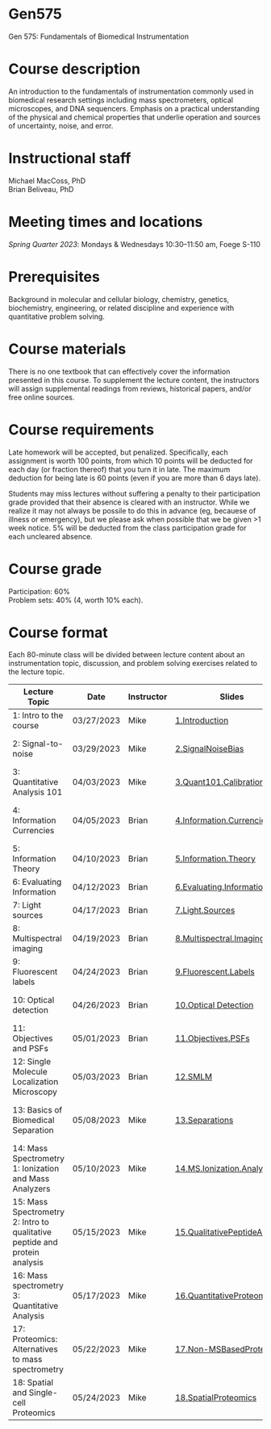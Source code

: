 # Gen575
Gen 575: Fundamentals of Biomedical Instrumentation

# Course description
An introduction to the fundamentals of instrumentation commonly used in biomedical research settings including mass spectrometers, optical microscopes, and DNA sequencers. Emphasis on a practical understanding of the physical and chemical properties that underlie operation and sources of uncertainty, noise, and error.

# Instructional staff
Michael MacCoss, PhD \
Brian Beliveau, PhD

# Meeting times and locations
_Spring Quarter 2023_: Mondays & Wednesdays 10:30–11:50 am, Foege S-110

# Prerequisites
Background in molecular and cellular biology, chemistry, genetics, biochemistry, engineering, or related discipline and experience with quantitative problem solving.

# Course materials
There is no one textbook that can effectively cover the information presented in this course. To supplement the lecture content, the instructors will assign supplemental readings from reviews, historical papers, and/or free online sources.

# Course requirements
Late homework will be accepted, but penalized. Specifically, each assignment is worth 100 points, from which 10 points will be deducted for each day (or fraction thereof) that you turn it in late. The maximum deduction for being late is 60 points (even if you are more than 6 days late).

Students may miss lectures without suffering a penalty to their participation grade provided that their absence is cleared with an instructor. While we realize it may not always be possile to do this in advance (eg, becauese of illness or emergency), but we please ask when possible that we be given >1 week notice. 5% will be deducted from the class participation grade for each uncleared absence.

# Course grade
Participation: 60% \
Problem sets: 40% (4, worth 10% each).

# Course format
Each 80-minute class will be divided between lecture content about an instrumentation topic, discussion, and problem solving exercises related to the lecture topic.

| Lecture Topic                                                              | Date       | Instructor | Slides                        | Readings                           | Assignments             |
|----------------------------------------------------------------------------|------------|------------|-------------------------------|------------------------------------|-------------------------|
| 1: Intro to the course                                                     | 03/27/2023 | Mike       | [1.Introduction](/lectures/1.Introduction.pptx)                    |[1.ScienceTechnology.Brooks](/readings/1.ScienceTechnology.Brooks.pdf)<br/> [1.Annurev.Anchem.Hood](/readings/1.Annurev.Anchem.Hood.pdf)                                   |                         |
| 2: Signal-to-noise                                                         | 03/29/2023 | Mike       | [2.SignalNoiseBias](/lectures/2.SignalNoiseBias.pptx)              | [2.Agilent.Signal-Noise](/readings/2.Agilent.Signal-Noise.pdf)<br/> [2.JCE.SN.Coor](/readings/2.JCE.SN.Coor.pdf)<br/> [2.JCE.ShotNoise.Mclain-Wright](/readings/2.JCE.ShotNoise.Mclain-Wright.pdf)                                   |                         |
| 3: Quantitative Analysis 101                                               | 04/03/2023 | Mike       | [3.Quant101.Calibration](/lectures/3.Quant101.Calibration.pptx)              | [3.NIST.Calibration](https://www.itl.nist.gov/div898/handbook/mpc/section3/mpc3.htm)<br/> [3.LOB-LOD-LOQ.Armbruster](/readings/3.LOB-LOD-LOQ.Armbruster.pdf)<br/> [3.Shimadzu.TOF.Calibration](/readings/3.Shimadzu.TOF.Calibration.pdf)                                 |                         |
| 4: Information Currencies                                                  | 04/05/2023 | Brian      | [4.Information.Currencies](/lectures/4.Information.Currencies.pptx)          | [4.NASA.EM.book](/readings/4.NASA.EM.book.pdf)<br/> [4.NASA.EM.graphic](/readings/4.NASA.EM.graphic.jpeg)<br/> [4.NIST.SP.1247](/readings/4.NIST.SP.1247.pdf)<br/>  [4.photoelectric.effect.pdf](/readings/4.photoelectric.effect.pdf)                                   |                         |
| 5: Information Theory                                                      | 04/10/2023 | Brian      | [5.Information.Theory](/lectures/5.Information.Theory.pptx)                  | [5.Guardian.Fourier.Transforms](/readings/5.Guardian.Fourier.Transforms.pdf)<br/> [5.Guardian.Shannon](/readings/5.Guardian.Shannon.pdf)<br/> [5.Sampling](/readings/5.Sampling.pdf)                                   |                         |
| 6: Evaluating Information                                                  | 04/12/2023 | Brian      | [6.Evaluating.Information](/lectures/6.Evaluating.Information.pptx)          | [6.ejifcc.testing.pdf](/readings/6.ejifcc.testing.pdf)<br/> [6.Montparnasse.Accident.pdf](/readings/6.Montparnasse.Accident.pdf)                                 |                         |
| 7: Light sources                                                           | 04/17/2023 | Brian      | [7.Light.Sources](/lectures/7.Light.Sources.pptx)                            | [7.Laser.History](/readings/7.Laser.History.pdf)<br/>[7.Lamps](/readings/7.Lamps.pdf)                                   |                         |
| 8: Multispectral imaging                                                   | 04/19/2023 | Brian      | [8.Multispectral.Imaging](/lectures/8.Multispectral.Imaging.pptx)            | [8.Chroma.dichroics](/readings/8.chroma.dichroics.pdf)<br/>[8.Edmund.filters](/readings/8.Edmund.filters.pdf)                                   | [575.win.2022.PS1](/assignments/575.win.2022.PS1.docx)<br/>[tabulated.cake.scores](/assignments/tabulated.cake.scores.xlsx)                       |
| 9: Fluorescent labels                                                      | 04/24/2023 | Brian      | [9.Fluorescent.Labels](/lectures/9.Fluorescent.Labels.pptx)                  | [9.Dyes](/readings/9.Dyes.pdf)<br/>[9.GFP.history](/readings/9.GFP.history.pdf)                                    |                         |
| 10: Optical detection                                                      | 04/26/2023 | Brian      | [10.Optical Detection](/lectures/10.Optical.detection.pptx)                  | [10.FACS.detectors](/readings/10.FACS.detectors.pdf)<br/>[10.Prime95B.sCMOS](/readings/10.Prime95B.sCMOS.pdf)<br/>[10.Zeiss.PSF](/readings/10.Zeiss.PSF.pdf)                                   | [575.win.2022.PS2](/assignments/575.win.2022.PS2.docx)                        |
| 11: Objectives and PSFs                                                    | 05/01/2023 | Brian      | [11.Objectives.PSFs](/lectures/11.Objectives.PSFs.pptx)                      |[11.Olympus.Decon](/readings/11.Olympus.Decon.pdf)<br/>[11.Photometrics.SDC](/readings/11.Photometrics.SDC.pdf)                                     |                        |
| 12: Single Molecule Localization Microscopy                                | 05/03/2023 | Brian      | [12.SMLM](/lectures/12.SMLM.pptx)                               | [12.SMLM](/readings/12.SMLM.pdf)<br/>Please focus on the "boxes"                                    | [575.win.2022.PS3](/assignments/575.win.2022.PS3.docx)                        |
| 13: Basics of Biomedical Separation                                        | 05/08/2023 | Mike       | [13.Separations](/lectures/13.Separations.pptx)                    | [13.Chrom.FigsMerit.Agilent](/readings/13.Chrom.FigsMerit.Agilent.pdf)<br/>[13.Laemmli-SDSPAGE](/readings/13.Laemmli-SDSPAGE.pdf)<br/>[13.OFarrell.2DGel](/readings/13.OFarrell.2DGel.pdf)<br/>[13.CentrifugationSeparations](/readings/13.CentrifugationSeparations.Sigma.pdf)                       |                         |
| 14: Mass Spectrometry 1: Ionization and Mass Analyzers                     | 05/10/2023 | Mike       | [14.MS.Ionization.Analyzers](/lectures/14.MS.Ionization.Analyzers.pptx)      | [14.ElectrosprayReview](/readings/14.ElectrosprayReview.Fenn_et_al.pdf)<br/>[14.Quadrupole.JCE1986](/readings/14.Quad.JCE-1986.pdf)<br/>[14.IonTraps.March](/readings/14.IonTraps.March.pdf)<br/>[14.MALDIReview.Hillenkamp_et_al](/readings/14.MALDIReview.Hillenkamp_et_al.pdf)                                   |                         |
| 15: Mass Spectrometry 2: Intro to qualitative peptide and protein analysis | 05/15/2023 | Mike       | [15.QualitativePeptideAnalysis](/lectures/15.QualitativePeptideAnalysis.pptx)| [15.ResidueMass.Table](/readings/15.ResidueMass.Table.pdf)<br/> [15.HuntSpectraInterpretation](/readings/15.HuntSpectraInterpretation.pdf)<br/> [15.KinterAndSherman-Chapter4](/readings/15/KinterAndSherman-Chapter4.pdf)                       | [575.spring.2022.PS4](/assignments/575.spring.2022.PS4.docx)                  |
| 16: Mass spectrometry 3: Quantitative Analysis                             | 05/17/2023 | Mike       | [16.QuantitativeProteomics](/lectures/16.QuantitativeProteomics.pptx)        | [16.IsobaricMassTags.MCP](/readings/16.IsobaricMassTags.MCP.pdf)<br/>[16.SWATH.MCP](/readings/16.SWATH.MCP.pdf)                                   |                         |
| 17: Proteomics: Alternatives to mass spectrometry                          | 05/22/2023 | Mike       | [17.Non-MSBasedProteomics](/lectures/17.Non-MSBasedProteomics.pptx)          | [17.Alfaro.NatMeth.SingleMol](/readings/17.Alfaro.NatMeth.SingleMol.pdf)<br/>[17.Gold.Aptamer.SomoScan](/readings/17.Gold.Aptamer.SomoScan.pdf)<br/> [17.MacCoss.NatMeth.SingleMol](/readings/17.MacCoss.NatMeth.SingleMol.pdf)                                    |                         |
| 18: Spatial and Single-cell Proteomics                                     | 05/24/2023 | Mike       | [18.SpatialProteomics](/lectures/18.SpatialProteomics.pptx)                  |                                    |                         |

